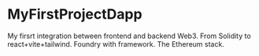 # MyFirstProjectDapp
My firsrt integration between frontend and backend Web3.
From Solidity to react+vite+tailwind.
Foundry with framework.
The Ethereum stack.
